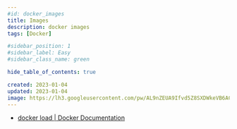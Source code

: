 ```yaml
---
#id: docker_images
title: Images
description: docker images
tags: [Docker]

#sidebar_position: 1
#sidebar_label: Easy
#sidebar_class_name: green

hide_table_of_contents: true

created: 2023-01-04
updated: 2023-01-04
image: https://lh3.googleusercontent.com/pw/AL9nZEUA9Ifvd5Z8SXDWkeVB6AC4MPGwnXaL6kBXNPoXwOQQ2jOcZ1Jw_0p8TKK8C3ZX0e67_FOY15eDrm7aaXSQJcKtoUzC80SAQEHsaBy6qS2AqNNs5VUFNXBKm439y_1wkvmDl-PnL8ReojnIumNlEvOXBg=w800-no?authuser=0
---
```



- [docker load | Docker Documentation](https://docs.docker.com/engine/reference/commandline/load/)
